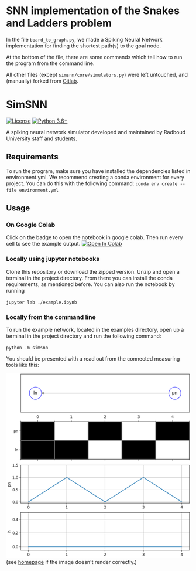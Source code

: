 # SNN implementation of the Snakes and Ladders problem

In the file `board_to_graph.py`, we made a Spiking Neural Network implementation for finding the shortest path(s) to the goal node.

At the bottom of the file, there are some commands which tell how to run the program from the command line.

All other files (except `simsnn/core/simulators.py`) were left untouched, and (manually) forked from [Gitlab](https://gitlab.socsci.ru.nl/neuromorphiccomputing/simsnn).

# SimSNN

[![License](https://img.shields.io/badge/license-MIT-blue.svg)](https://opensource.org/licenses/MIT) 
[![Python 3.6+](https://img.shields.io/badge/python-3.6-blue.svg)](https://www.python.org/downloads/release/python-360/)

A spiking neural network simulator developed and maintained by Radboud University staff and students.

## Requirements
To run the program, make sure you have installed the dependencies listed in environment.yml. 
We recommend creating a conda environment for every project. You can do this with the following command:
`conda env create --file environment.yml`

## Usage

### On Google Colab

Click on the badge to open the notebook in google colab. Then run every cell to see the example output. [![Open In Colab](https://colab.research.google.com/assets/colab-badge.svg)](https://colab.research.google.com/github/adiehl96/SNN-computing/blob/master/example.ipynb)


### Locally using jupyter notebooks
Clone this repository or download the zipped version. Unzip and open a terminal in the project directory. From there you can install the conda requirements, as mentioned before. You can also run the notebook by running 

`jupyter lab ./example.ipynb` 


### Locally from the command line
To run the example network, located in the examples directory, open up a terminal in the project directory and run the following command: 

`python -m simsnn`

You should be presented with a read out from the connected measuring tools like this:

![Default Readout](defaultreadout.png)
(see [homepage](https://gitlab.socsci.ru.nl/neuromorphiccomputing/simsnn) if the image doesn't render correctly.)
